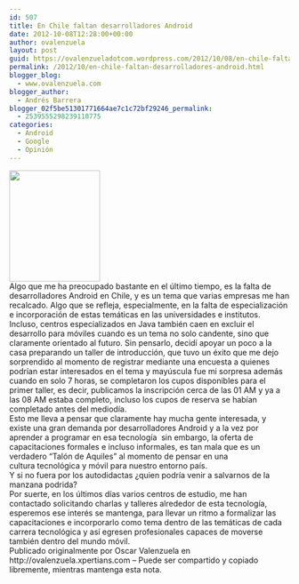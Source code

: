 ```yaml
---
id: 507
title: En Chile faltan desarrolladores Android
date: 2012-10-08T12:28:00+00:00
author: ovalenzuela
layout: post
guid: https://ovalenzueladotcom.wordpress.com/2012/10/08/en-chile-faltan-desarrolladores-android
permalink: /2012/10/en-chile-faltan-desarrolladores-android.html
blogger_blog:
  - www.ovalenzuela.com
blogger_author:
  - Andrés Barrera
blogger_02f5be51301771664ae7c1c72bf29246_permalink:
  - 2539555298239110775
categories:
  - Android
  - Google
  - Opinión
---
```

<div>
  <a href="http://www.ovalenzuela.com/wp-content/uploads/2016/02/a39ba-android_dev.jpg"><img border="0" height="200" src="http://www.ovalenzuela.com/wp-content/uploads/2016/02/a39ba-android_dev.jpg?w=245" width="163" /></a>
</div>

<div>
  <span>Algo que me ha preocupado bastante en el último tiempo, es la falta de desarrolladores Android en Chile, y es un tema que varias empresas me han recalcado. Algo que se refleja, especialmente, en la falta de especialización e incorporación de estas temáticas en las universidades e institutos. Incluso, centros especializados en Java también caen en excluir el desarrollo para móviles cuando es un tema no solo candente, sino que claramente orientado al futuro. Sin pensarlo, decidí apoyar un poco a la casa preparando un taller de introducción, que tuvo un éxito que me dejo sorprendido al momento de registrar mediante una encuesta a quienes podrían estar interesados en el tema y mayúscula fue mi sorpresa además cuando en solo 7 horas, se completaron los cupos disponibles para el primer taller, es decir, publicamos la inscripción cerca de las 01 AM y ya a las 08 AM estaba completo, incluso los cupos de reserva se habían completado antes del mediodía.</span>
</div>

<div>
</div>

<div>
  Esto me lleva a pensar que claramente hay mucha gente interesada, y existe una gran demanda por desarrolladores Android y a la vez por aprender a programar en esa tecnología  sin embargo, la oferta de capacitaciones formales e incluso informales, es tan mala que es un verdadero &#8220;Talón de Aquiles&#8221; al momento de pensar en una cultura tecnológica y móvil para nuestro entorno país.
</div>

<div>
</div>

<div>
  Y si no fuera por los autodidactas ¿quien podría venir a salvarnos de la manzana podrida?
</div>

<div>
</div>

<div>
  <span>Por suerte, en los últimos días varios centros de estudio, me han contactado solicitando charlas y talleres alrededor de esta tecnología, esperemos ese interés se mantenga, para llevar un ritmo a formalizar las capacitaciones e incorporarlo como tema dentro de las temáticas de cada carrera tecnológica y así egresen profesionales capaces de moverse también dentro del mundo móvil.</span>
</div>

<div>
  Publicado originalmente por Oscar Valenzuela en http://ovalenzuela.xpertians.com &#8211; Puede ser compartido y copiado libremente, mientras mantenga esta nota.
</div>